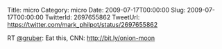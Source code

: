 Title: micro
Category: micro
Date: 2009-07-17T00:00:00
Slug: 2009-07-17T00:00:00
TwitterId: 2697655862
TweetUrl: https://twitter.com/mark_philpot/status/2697655862

RT [@gruber](https://twitter.com/gruber): Eat this, CNN: http://bit.ly/onion-moon